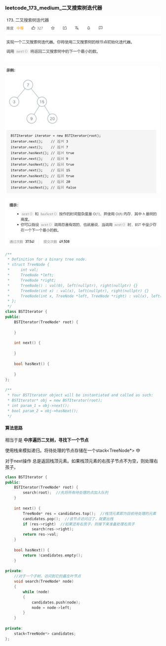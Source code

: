 ### leetcode_173_medium_二叉搜索树迭代器

![image-20210216151026414](leetcode_173_medium_二叉搜索树迭代器.assets/image-20210216151026414.png)

![image-20210216151036731](leetcode_173_medium_二叉搜索树迭代器.assets/image-20210216151036731.png)

![image-20210216151046917](leetcode_173_medium_二叉搜索树迭代器.assets/image-20210216151046917.png)

```c++
/**
 * Definition for a binary tree node.
 * struct TreeNode {
 *     int val;
 *     TreeNode *left;
 *     TreeNode *right;
 *     TreeNode() : val(0), left(nullptr), right(nullptr) {}
 *     TreeNode(int x) : val(x), left(nullptr), right(nullptr) {}
 *     TreeNode(int x, TreeNode *left, TreeNode *right) : val(x), left(left), right(right) {}
 * };
 */
class BSTIterator {
public:
    BSTIterator(TreeNode* root) {

    }
    
    int next() {

    }
    
    bool hasNext() {

    }
};

/**
 * Your BSTIterator object will be instantiated and called as such:
 * BSTIterator* obj = new BSTIterator(root);
 * int param_1 = obj->next();
 * bool param_2 = obj->hasNext();
 */
```

#### 算法思路

相当于是 **中序遍历二叉树，寻找下一个节点**

使用栈来模拟递归。将待处理的节点存储在一个stack<TreeNode*> 中

对于next操作 总是返回栈顶元素。如果栈顶元素的右孩子节点不为空，则处理右孩子。

```c++
class BSTIterator {
public:
	BSTIterator(TreeNode* root) {
		search(root);  //先将所有待处理的点加入队列
	}

	int next() {
		TreeNode* res = candidates.top();  //栈顶元素即为目前待处理的元素
		candidates.pop();  //该节点访问过了，就要出栈
		if (res->right)  //如果还有右孩子，则接下来准备处理右孩子
			search(res->right);
		return res->val;
	}

	bool hasNext() {
		return !candidates.empty();
	}

private:
	//对于一个子树，访问到它的最左叶节点
	void search(TreeNode* node)
	{
		while (node)
		{
			candidates.push(node);
			node = node->left;
		}
	}

private:
	stack<TreeNode*> candidates;
};
```

